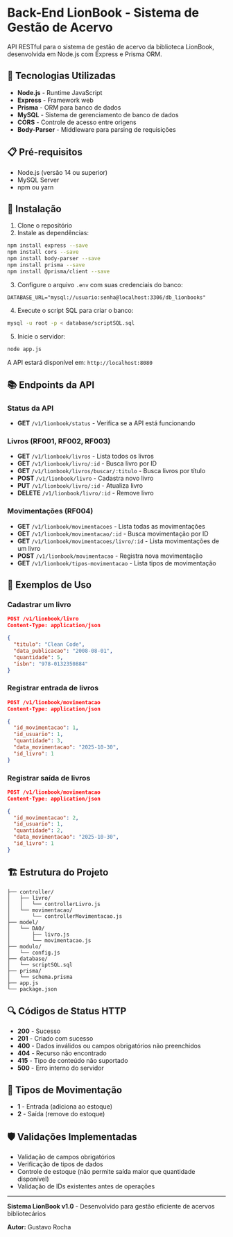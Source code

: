 # Back-End LionBook - Sistema de Gestão de Acervo

API RESTful para o sistema de gestão de acervo da biblioteca LionBook, desenvolvida em Node.js com Express e Prisma ORM.

## 🚀 Tecnologias Utilizadas

- **Node.js** - Runtime JavaScript
- **Express** - Framework web
- **Prisma** - ORM para banco de dados
- **MySQL** - Sistema de gerenciamento de banco de dados
- **CORS** - Controle de acesso entre origens
- **Body-Parser** - Middleware para parsing de requisições

## 📋 Pré-requisitos

- Node.js (versão 14 ou superior)
- MySQL Server
- npm ou yarn

## 🔧 Instalação

1. Clone o repositório
2. Instale as dependências:
```bash
npm install express --save
npm install cors --save
npm install body-parser --save
npm install prisma --save
npm install @prisma/client --save
```

3. Configure o arquivo `.env` com suas credenciais do banco:
```env
DATABASE_URL="mysql://usuario:senha@localhost:3306/db_lionbooks"
```

4. Execute o script SQL para criar o banco:
```bash
mysql -u root -p < database/scriptSQL.sql
```

5. Inicie o servidor:
```bash
node app.js
```

A API estará disponível em: `http://localhost:8080`

## 📚 Endpoints da API

### Status da API
- **GET** `/v1/lionbook/status` - Verifica se a API está funcionando

### Livros (RF001, RF002, RF003)
- **GET** `/v1/lionbook/livros` - Lista todos os livros
- **GET** `/v1/lionbook/livro/:id` - Busca livro por ID
- **GET** `/v1/lionbook/livros/buscar/:titulo` - Busca livros por título
- **POST** `/v1/lionbook/livro` - Cadastra novo livro
- **PUT** `/v1/lionbook/livro/:id` - Atualiza livro
- **DELETE** `/v1/lionbook/livro/:id` - Remove livro

### Movimentações (RF004)
- **GET** `/v1/lionbook/movimentacoes` - Lista todas as movimentações  
- **GET** `/v1/lionbook/movimentacao/:id` - Busca movimentação por ID
- **GET** `/v1/lionbook/movimentacoes/livro/:id` - Lista movimentações de um livro
- **POST** `/v1/lionbook/movimentacao` - Registra nova movimentação
- **GET** `/v1/lionbook/tipos-movimentacao` - Lista tipos de movimentação

## 📝 Exemplos de Uso

### Cadastrar um livro
```json
POST /v1/lionbook/livro
Content-Type: application/json

{
  "titulo": "Clean Code",
  "data_publicacao": "2008-08-01",
  "quantidade": 5,
  "isbn": "978-0132350884"
}
```

### Registrar entrada de livros
```json
POST /v1/lionbook/movimentacao
Content-Type: application/json

{
  "id_movimentacao": 1,
  "id_usuario": 1,
  "quantidade": 3,
  "data_movimentacao": "2025-10-30",
  "id_livro": 1
}
```

### Registrar saída de livros
```json
POST /v1/lionbook/movimentacao
Content-Type: application/json

{
  "id_movimentacao": 2,
  "id_usuario": 1,
  "quantidade": 2,
  "data_movimentacao": "2025-10-30",
  "id_livro": 1
}
```

## 🏗️ Estrutura do Projeto

```
├── controller/
│   ├── livro/
│   │   └── controllerLivro.js
│   └── movimentacao/
│       └── controllerMovimentacao.js
├── model/
│   └── DAO/
│       ├── livro.js
│       └── movimentacao.js
├── modulo/
│   └── config.js
├── database/
│   └── scriptSQL.sql
├── prisma/
│   └── schema.prisma
├── app.js
└── package.json
```

## 🔍 Códigos de Status HTTP

- **200** - Sucesso
- **201** - Criado com sucesso
- **400** - Dados inválidos ou campos obrigatórios não preenchidos
- **404** - Recurso não encontrado
- **415** - Tipo de conteúdo não suportado
- **500** - Erro interno do servidor

## 👥 Tipos de Movimentação

- **1** - Entrada (adiciona ao estoque)
- **2** - Saída (remove do estoque)

## 🛡️ Validações Implementadas

- Validação de campos obrigatórios
- Verificação de tipos de dados
- Controle de estoque (não permite saída maior que quantidade disponível)
- Validação de IDs existentes antes de operações

---

**Sistema LionBook v1.0** - Desenvolvido para gestão eficiente de acervos bibliotecários

**Autor:** Gustavo Rocha
